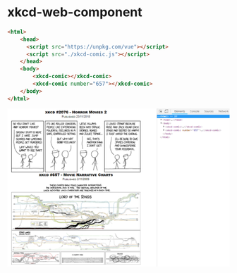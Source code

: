 # xkcd-web-component

```html
<html>
    <head>
      <script src="https://unpkg.com/vue"></script>
      <script src="./xkcd-comic.js"></script>
    </head>
    <body>
        <xkcd-comic></xkcd-comic>
        <xkcd-comic number="657"></xkcd-comic>
    </body>
</html>
```


![](doc/xkcd-screenshot.png)
